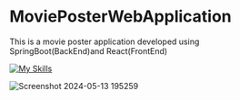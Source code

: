 # MoviePosterWebApplication
This is a movie poster application developed using SpringBoot(BackEnd)and React(FrontEnd)

[![My Skills](https://skillicons.dev/icons?i=java,spring,react,mongodb,vite,vscode,idea&theme=light)](https://skillicons.dev)


![Screenshot 2024-05-13 195259](https://github.com/user-attachments/assets/82ff0c40-c943-4b68-a113-016719764adf)

